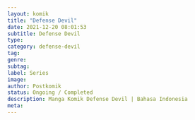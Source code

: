 ```yaml
---
layout: komik
title: "Defense Devil"
date: 2021-12-20 08:01:53
subtitle: Defense Devil
type: 
category: defense-devil
tag: 
genre: 
subtag: 
label: Series
image: 
author: Postkomik
status: Ongoing / Completed
description: Manga Komik Defense Devil | Bahasa Indonesia
meta: 
---
```

